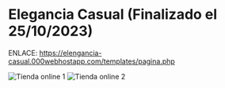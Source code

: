 # Elegancia Casual (Finalizado el 25/10/2023)
ENLACE: https://elengancia-casual.000webhostapp.com/templates/pagina.php 

![Tienda online 1](https://github.com/Anconita/Proyectos/assets/99112245/2b90fbce-0b9f-4542-90da-65a7c1e834bd)
![Tienda online 2](https://github.com/Anconita/Proyectos/assets/99112245/bea41ce7-5936-4009-a644-a0ca78d7b2e5)
